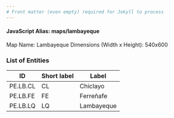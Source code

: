 ```yaml
---
# Front matter (even empty) required for Jekyll to process
---
```


#### JavaScript Alias: maps/lambayeque

Map Name: Lambayeque
Dimensions (Width x Height): 540x600


### List of Entities

ID | Short label | Label
---|---|---|
PE.LB.CL| CL | Chiclayo
PE.LB.FE| FE | Ferreñafe
PE.LB.LQ| LQ | Lambayeque
